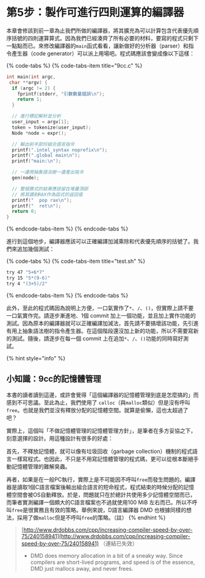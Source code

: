 # 第5步：製作可進行四則運算的編譯器

本章會修該到前一章為止我們所做的編譯器，將其擴充為可以計算包含代表優先順序括號的四則運算算式。因為我們已經湊齊了所有必要的材料，要寫的程式只剩下一點點而已。來修改編譯器的`main`函式看看，讓新做好的分析器（parser）和指令產生器（code generator）可以派上用場吧。程式碼應該會變成像以下這樣：

{% code-tabs %}
{% code-tabs-item title="9cc.c" %}
```c
int main(int argc,
 char **argv) {
  if (argc != 2) {
    fprintf(stderr, "引數數量錯誤\n");
    return 1;
  }

  // 進行標記解析並分析
  user_input = argv[1];
  token = tokenize(user_input);
  Node *node = expr();

  // 輸出前半部份組合語言指令
  printf(".intel_syntax noprefix\n");
  printf(".global main\n");
  printf("main:\n");

  // 一邊爬抽象語法樹一邊產出指令
  gen(node);

  // 整個算式的結果應該留在堆疊頂部
  // 將其讀到RAX作為函式的返回值
  printf("  pop rax\n");
  printf("  ret\n");
  return 0;
}
```
{% endcode-tabs-item %}
{% endcode-tabs %}

進行到這個地步，編譯器應該可以正確編譯加減乘除和代表優先順序的括號了。我們來追加幾個測試：

{% code-tabs %}
{% code-tabs-item title="test.sh" %}
```bash
try 47 "5+6*7"
try 15 "5*(9-6)"
try 4 "(3+5)/2"
```
{% endcode-tabs-item %}
{% endcode-tabs %}

此外，至此的程式碼因為說明上方便，一口氣實作了`*`、`/`、`()`，但實際上請不要一口氣實作完。請逐步漸進地、1個 commit 加上一個功能，並且加上實作功能的測試。因為原本的編譯器就可以正確編譯加減法，首先請不要搞壞該功能，先引進有用上抽象語法樹的指令產生器。在這個階段還沒加上新的功能，所以不需要寫新的測試。隨後，請逐步在每一個 commit 上在追加`*`、`/`、`()`功能的同時寫好測試。

{% hint style="info" %}
## 小知識：9cc的記憶體管理

本書的讀者讀到這邊，或許會覺得「這個編譯器的記憶體管理到底是怎麼搞的」而感到不可思議。至此為止，我們使用了 `calloc`（與`malloc`類似）但是沒有呼叫`free`。也就是我們並沒有釋放分配的記憶體空間。就算是偷懶，這也太超過了吧？

實際上，這個叫「不做記憶體管理的記憶體管理方針」，是筆者在多方妥協之下，刻意選擇的設計。用這種設計有很多的好處：

首先，不釋放記憶體，就可以像有垃圾回收（garbage collection）機制的程式語言一樣寫程式。也因此，不只是不用寫記憶體管理的程式碼，更可以從根本斷絕手動記憶體管理的難解臭蟲。

再者，如果是在一般PC執行，實際上是不可能因不呼叫`free`而發生問題的。編譯器是讀取1個C語言檔案後輸出組合語言的短命程式，程式結束的時候分配的記憶體空間會被OS自動釋放。於是，問題就只在於總計共使用多少記憶體空間而已，而筆者實測編譯一個頗大的C語言檔案也不過就使用100 MiB 左右而已。所以不呼叫`free`是很實務且有效的策略。舉例來說，D語言編譯器 DMD 也根據同樣的想法，採用了做`malloc`但是不呼叫`free`的策略。（註）
{% endhint %}

> [http://www.drdobbs.com/cpp/increasing-compiler-speed-by-over-75/240158941](http://www.drdobbs.com/cpp/increasing-compiler-speed-by-over-75/240158941) （連結已失效）
>
> * DMD does memory allocation in a bit of a sneaky way. Since compilers are short-lived programs, and speed is of the essence, DMD just mallocs away, and never frees.

